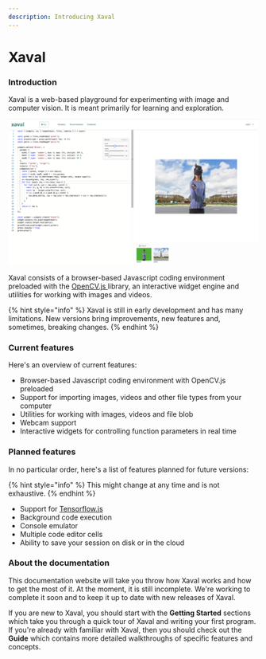 ```yaml
---
description: Introducing Xaval
---
```


# Xaval

### Introduction

Xaval is a web-based playground for experimenting with image and computer vision. It is meant primarily for learning and exploration.

![](.gitbook/assets/screen-shot-2018-08-05-at-02.44.47.png)

Xaval consists of a browser-based Javascript coding environment preloaded with the [OpenCV.js ](https://docs.opencv.org/3.4/d5/d10/tutorial_js_root.html)library, an interactive widget engine and utilities for working with images and videos.

{% hint style="info" %}
Xaval is still in early development and has many limitations. New versions bring improvements, new features and, sometimes, breaking changes.
{% endhint %}

### **Current features**

Here's an overview of current features:

* Browser-based Javascript coding environment with OpenCV.js preloaded
* Support for importing images, videos and other file types from your computer
* Utilities for working with images, videos and file blob
* Webcam support
* Interactive widgets for controlling function parameters in real time

### Planned features

In no particular order, here's a list of features planned for future versions:

{% hint style="info" %}
This might change at any time and is not exhaustive.
{% endhint %}

* Support for [Tensorflow.js](https://js.tensorflow.org/)
* Background code execution
* Console emulator
* Multiple code editor cells
* Ability to save your session on disk or in the cloud

### About the documentation

This documentation website will take you throw how Xaval works and how to get the most of it. At the moment, it is still incomplete. We're working to complete it  soon and to keep it up to date with new releases of Xaval.

If you are new to Xaval, you should start with the **Getting Started** sections which take you through a quick tour of Xaval and writing your first program. If you're already with familiar with Xaval, then you should check out the **Guide** which contains more detailed walkthroughs of specific features and concepts.

